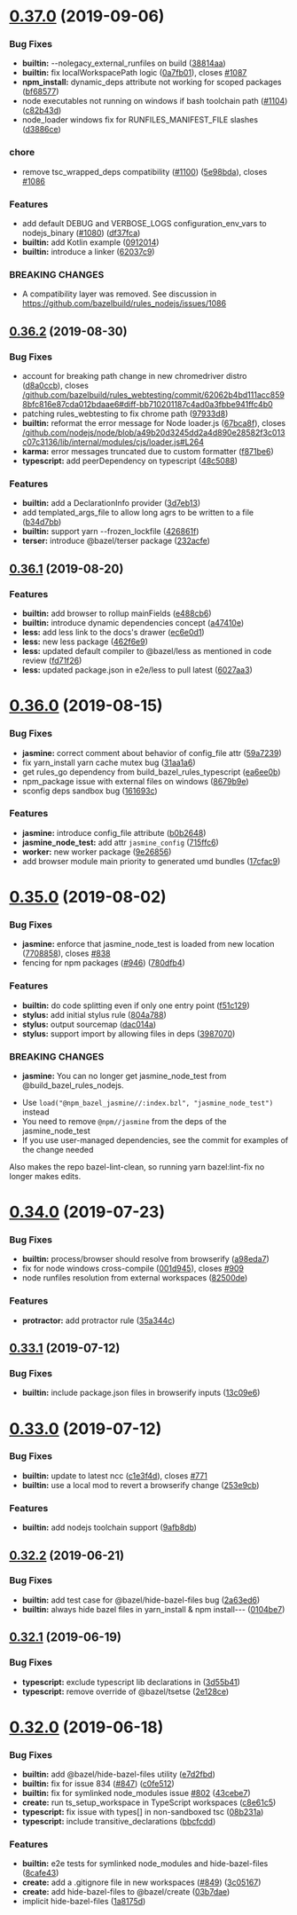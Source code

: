 # [0.37.0](https://github.com/alexeagle/rules_nodejs/compare/0.36.2...0.37.0) (2019-09-06)


### Bug Fixes

* **builtin:** --nolegacy_external_runfiles on build ([38814aa](https://github.com/alexeagle/rules_nodejs/commit/38814aa))
* **builtin:** fix localWorkspacePath logic ([0a7fb01](https://github.com/alexeagle/rules_nodejs/commit/0a7fb01)), closes [#1087](https://github.com/alexeagle/rules_nodejs/issues/1087)
* **npm_install:** dynamic_deps attribute not working for scoped packages ([bf68577](https://github.com/alexeagle/rules_nodejs/commit/bf68577))
* node executables not running on windows if bash toolchain path ([#1104](https://github.com/alexeagle/rules_nodejs/issues/1104)) ([c82b43d](https://github.com/alexeagle/rules_nodejs/commit/c82b43d))
* node_loader windows fix for RUNFILES_MANIFEST_FILE slashes ([d3886ce](https://github.com/alexeagle/rules_nodejs/commit/d3886ce))


### chore

* remove tsc_wrapped_deps compatibility ([#1100](https://github.com/alexeagle/rules_nodejs/issues/1100)) ([5e98bda](https://github.com/alexeagle/rules_nodejs/commit/5e98bda)), closes [#1086](https://github.com/alexeagle/rules_nodejs/issues/1086)


### Features

* add default DEBUG and VERBOSE_LOGS configuration_env_vars to nodejs_binary ([#1080](https://github.com/alexeagle/rules_nodejs/issues/1080)) ([df37fca](https://github.com/alexeagle/rules_nodejs/commit/df37fca))
* **builtin:** add Kotlin example ([0912014](https://github.com/alexeagle/rules_nodejs/commit/0912014))
* **builtin:** introduce a linker ([62037c9](https://github.com/alexeagle/rules_nodejs/commit/62037c9))


### BREAKING CHANGES

* A compatibility layer was removed. See discussion in https://github.com/bazelbuild/rules_nodejs/issues/1086



## [0.36.2](https://github.com/alexeagle/rules_nodejs/compare/0.36.1...0.36.2) (2019-08-30)


### Bug Fixes

* account for breaking path change in new chromedriver distro ([d8a0ccb](https://github.com/alexeagle/rules_nodejs/commit/d8a0ccb)), closes [/github.com/bazelbuild/rules_webtesting/commit/62062b4bd111acc8598bfc816e87cda012bdaae6#diff-bb710201187c4ad0a3fbbe941ffc4b0](https://github.com//github.com/bazelbuild/rules_webtesting/commit/62062b4bd111acc8598bfc816e87cda012bdaae6/issues/diff-bb710201187c4ad0a3fbbe941ffc4b0)
* patching rules_webtesting to fix chrome path ([97933d8](https://github.com/alexeagle/rules_nodejs/commit/97933d8))
* **builtin:** reformat the error message for Node loader.js ([67bca8f](https://github.com/alexeagle/rules_nodejs/commit/67bca8f)), closes [/github.com/nodejs/node/blob/a49b20d3245dd2a4d890e28582f3c013c07c3136/lib/internal/modules/cjs/loader.js#L264](https://github.com//github.com/nodejs/node/blob/a49b20d3245dd2a4d890e28582f3c013c07c3136/lib/internal/modules/cjs/loader.js/issues/L264)
* **karma:** error messages truncated due to custom formatter ([f871be6](https://github.com/alexeagle/rules_nodejs/commit/f871be6))
* **typescript:** add peerDependency on typescript ([48c5088](https://github.com/alexeagle/rules_nodejs/commit/48c5088))


### Features

* **builtin:** add a DeclarationInfo provider ([3d7eb13](https://github.com/alexeagle/rules_nodejs/commit/3d7eb13))
* add templated_args_file to allow long agrs to be written to a file ([b34d7bb](https://github.com/alexeagle/rules_nodejs/commit/b34d7bb))
* **builtin:** support yarn --frozen_lockfile ([426861f](https://github.com/alexeagle/rules_nodejs/commit/426861f))
* **terser:** introduce @bazel/terser package ([232acfe](https://github.com/alexeagle/rules_nodejs/commit/232acfe))



## [0.36.1](https://github.com/alexeagle/rules_nodejs/compare/0.36.0...0.36.1) (2019-08-20)


### Features

* **builtin:** add browser to rollup mainFields ([e488cb6](https://github.com/alexeagle/rules_nodejs/commit/e488cb6))
* **builtin:** introduce dynamic dependencies concept ([a47410e](https://github.com/alexeagle/rules_nodejs/commit/a47410e))
* **less:** add less link to the docs's drawer ([ec6e0d1](https://github.com/alexeagle/rules_nodejs/commit/ec6e0d1))
* **less:** new less package ([462f6e9](https://github.com/alexeagle/rules_nodejs/commit/462f6e9))
* **less:** updated default compiler to @bazel/less as mentioned in code review ([fd71f26](https://github.com/alexeagle/rules_nodejs/commit/fd71f26))
* **less:** updated package.json in e2e/less to pull latest ([6027aa3](https://github.com/alexeagle/rules_nodejs/commit/6027aa3))



# [0.36.0](https://github.com/alexeagle/rules_nodejs/compare/0.35.0...0.36.0) (2019-08-15)


### Bug Fixes

* **jasmine:** correct comment about behavior of config_file attr ([59a7239](https://github.com/alexeagle/rules_nodejs/commit/59a7239))
* fix yarn_install yarn cache mutex bug ([31aa1a6](https://github.com/alexeagle/rules_nodejs/commit/31aa1a6))
* get rules_go dependency from build_bazel_rules_typescript ([ea6ee0b](https://github.com/alexeagle/rules_nodejs/commit/ea6ee0b))
* npm_package issue with external files on windows ([8679b9e](https://github.com/alexeagle/rules_nodejs/commit/8679b9e))
* sconfig deps sandbox bug ([161693c](https://github.com/alexeagle/rules_nodejs/commit/161693c))


### Features

* **jasmine:** introduce config_file attribute ([b0b2648](https://github.com/alexeagle/rules_nodejs/commit/b0b2648))
* **jasmine_node_test:** add attr `jasmine_config` ([715ffc6](https://github.com/alexeagle/rules_nodejs/commit/715ffc6))
* **worker:** new worker package ([9e26856](https://github.com/alexeagle/rules_nodejs/commit/9e26856))
* add browser module main priority to generated umd bundles ([17cfac9](https://github.com/alexeagle/rules_nodejs/commit/17cfac9))



# [0.35.0](https://github.com/alexeagle/rules_nodejs/compare/0.34.0...0.35.0) (2019-08-02)


### Bug Fixes

* **jasmine:** enforce that jasmine_node_test is loaded from new location ([7708858](https://github.com/alexeagle/rules_nodejs/commit/7708858)), closes [#838](https://github.com/alexeagle/rules_nodejs/issues/838)
* fencing for npm packages ([#946](https://github.com/alexeagle/rules_nodejs/issues/946)) ([780dfb4](https://github.com/alexeagle/rules_nodejs/commit/780dfb4))


### Features

* **builtin:** do code splitting even if only one entry point ([f51c129](https://github.com/alexeagle/rules_nodejs/commit/f51c129))
* **stylus:** add initial stylus rule ([804a788](https://github.com/alexeagle/rules_nodejs/commit/804a788))
* **stylus:** output sourcemap ([dac014a](https://github.com/alexeagle/rules_nodejs/commit/dac014a))
* **stylus:** support import by allowing files in deps ([3987070](https://github.com/alexeagle/rules_nodejs/commit/3987070))


### BREAKING CHANGES

* **jasmine:** You can no longer get jasmine_node_test from @build_bazel_rules_nodejs.
- Use `load("@npm_bazel_jasmine//:index.bzl", "jasmine_node_test")`
instead
- You need to remove `@npm//jasmine` from the deps of the
jasmine_node_test
- If you use user-managed dependencies, see the commit for examples of
the change needed

Also makes the repo bazel-lint-clean, so running yarn bazel:lint-fix no
longer makes edits.



# [0.34.0](https://github.com/alexeagle/rules_nodejs/compare/0.33.1...0.34.0) (2019-07-23)


### Bug Fixes

* **builtin:** process/browser should resolve from browserify ([a98eda7](https://github.com/alexeagle/rules_nodejs/commit/a98eda7))
* fix for node windows cross-compile ([001d945](https://github.com/alexeagle/rules_nodejs/commit/001d945)), closes [#909](https://github.com/alexeagle/rules_nodejs/issues/909)
* node runfiles resolution from external workspaces ([82500de](https://github.com/alexeagle/rules_nodejs/commit/82500de))


### Features

* **protractor:** add protractor rule ([35a344c](https://github.com/alexeagle/rules_nodejs/commit/35a344c))



## [0.33.1](https://github.com/alexeagle/rules_nodejs/compare/0.33.0...0.33.1) (2019-07-12)


### Bug Fixes

* **builtin:** include package.json files in browserify inputs ([13c09e6](https://github.com/alexeagle/rules_nodejs/commit/13c09e6))



# [0.33.0](https://github.com/alexeagle/rules_nodejs/compare/0.32.2...0.33.0) (2019-07-12)


### Bug Fixes

* **builtin:** update to latest ncc ([c1e3f4d](https://github.com/alexeagle/rules_nodejs/commit/c1e3f4d)), closes [#771](https://github.com/alexeagle/rules_nodejs/issues/771)
* **builtin:** use a local mod to revert a browserify change ([253e9cb](https://github.com/alexeagle/rules_nodejs/commit/253e9cb))


### Features

* **builtin:** add nodejs toolchain support ([9afb8db](https://github.com/alexeagle/rules_nodejs/commit/9afb8db))



## [0.32.2](https://github.com/alexeagle/rules_nodejs/compare/0.32.1...0.32.2) (2019-06-21)


### Bug Fixes

* **builtin:** add test case for @bazel/hide-bazel-files bug ([2a63ed6](https://github.com/alexeagle/rules_nodejs/commit/2a63ed6))
* **builtin:** always hide bazel files in yarn_install & npm install--- ([0104be7](https://github.com/alexeagle/rules_nodejs/commit/0104be7))



## [0.32.1](https://github.com/alexeagle/rules_nodejs/compare/0.32.0...0.32.1) (2019-06-19)


### Bug Fixes

* **typescript:** exclude typescript lib declarations in ([3d55b41](https://github.com/alexeagle/rules_nodejs/commit/3d55b41))
* **typescript:** remove override of @bazel/tsetse ([2e128ce](https://github.com/alexeagle/rules_nodejs/commit/2e128ce))



# [0.32.0](https://github.com/alexeagle/rules_nodejs/compare/0.31.1...0.32.0) (2019-06-18)


### Bug Fixes

* **builtin:** add @bazel/hide-bazel-files utility ([e7d2fbd](https://github.com/alexeagle/rules_nodejs/commit/e7d2fbd))
* **builtin:** fix for issue 834 ([#847](https://github.com/alexeagle/rules_nodejs/issues/847)) ([c0fe512](https://github.com/alexeagle/rules_nodejs/commit/c0fe512))
* **builtin:** fix for symlinked node_modules issue [#802](https://github.com/alexeagle/rules_nodejs/issues/802) ([43cebe7](https://github.com/alexeagle/rules_nodejs/commit/43cebe7))
* **create:** run ts_setup_workspace in TypeScript workspaces ([c8e61c5](https://github.com/alexeagle/rules_nodejs/commit/c8e61c5))
* **typescript:** fix issue with types[] in non-sandboxed tsc ([08b231a](https://github.com/alexeagle/rules_nodejs/commit/08b231a))
* **typescript:** include transitive_declarations ([bbcfcdd](https://github.com/alexeagle/rules_nodejs/commit/bbcfcdd))


### Features

* **builtin:** e2e tests for symlinked node_modules and hide-bazel-files ([8cafe43](https://github.com/alexeagle/rules_nodejs/commit/8cafe43))
* **create:** add a .gitignore file in new workspaces ([#849](https://github.com/alexeagle/rules_nodejs/issues/849)) ([3c05167](https://github.com/alexeagle/rules_nodejs/commit/3c05167))
* **create:** add hide-bazel-files to @bazel/create ([03b7dae](https://github.com/alexeagle/rules_nodejs/commit/03b7dae))
* implicit hide-bazel-files ([1a8175d](https://github.com/alexeagle/rules_nodejs/commit/1a8175d))



